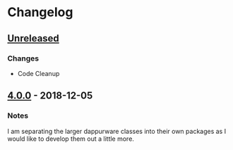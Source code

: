 # Changelog

## [Unreleased]
### Changes
- Code Cleanup

## [4.0.0] - 2018-12-05
### Notes
I am separating the larger dappurware classes into their own packages as I would like to develop them out a little more.

[Unreleased]: https://github.com/dappur/dappurware-oauth2/compare/v4.0.0...HEAD
[4.0.0]: https://github.com/dappur/dappurware-oauth2/releases/tag/v4.0.0